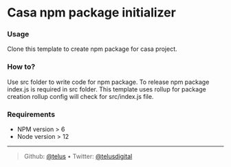 # Casa npm package initializer

### Usage
Clone this template to create npm package for casa project. 

### How to?
Use src folder to write code for npm package. To release npm package index.js
is required in src folder. This template uses rollup for package creation
rollup config will check for src/index.js file.

### Requirements
* NPM version > 6
* Node version > 12

---

> Github: [@telus](https://github.com/telus) &bull;
> Twitter: [@telusdigital](https://twitter.com/telusdigital)
